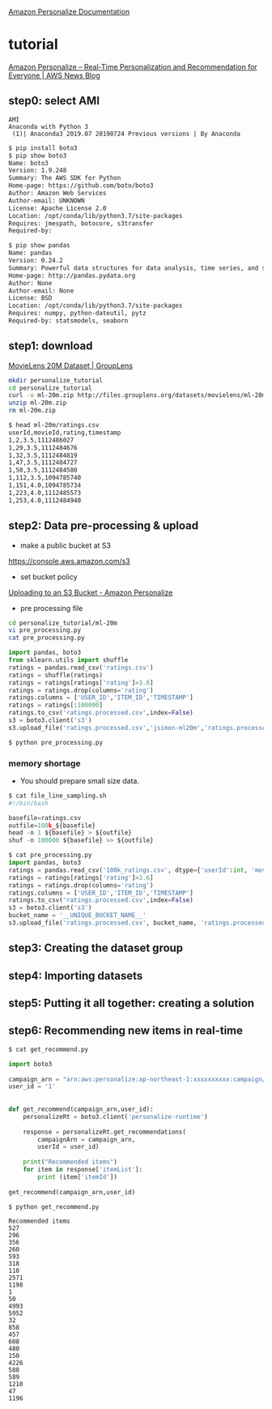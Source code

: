 [Amazon Personalize Documentation](https://docs.aws.amazon.com/personalize/index.html)

# tutorial

[Amazon Personalize – Real-Time Personalization and Recommendation for Everyone | AWS News Blog](https://aws.amazon.com/jp/blogs/aws/amazon-personalize-real-time-personalization-and-recommendation-for-everyone/)

## step0: select AMI
```
AMI 
Anaconda with Python 3
 (1)| Anaconda3 2019.07 20190724 Previous versions | By Anaconda
```

```sh
$ pip install boto3
$ pip show boto3
Name: boto3
Version: 1.9.248
Summary: The AWS SDK for Python
Home-page: https://github.com/boto/boto3
Author: Amazon Web Services
Author-email: UNKNOWN
License: Apache License 2.0
Location: /opt/conda/lib/python3.7/site-packages
Requires: jmespath, botocore, s3transfer
Required-by: 

$ pip show pandas
Name: pandas
Version: 0.24.2
Summary: Powerful data structures for data analysis, time series, and statistics
Home-page: http://pandas.pydata.org
Author: None
Author-email: None
License: BSD
Location: /opt/conda/lib/python3.7/site-packages
Requires: numpy, python-dateutil, pytz
Required-by: statsmodels, seaborn
```


## step1: download

[MovieLens 20M Dataset | GroupLens](https://grouplens.org/datasets/movielens/20m/)

```sh
mkdir personalize_tutorial
cd personalize_tutorial
curl -o ml-20m.zip http://files.grouplens.org/datasets/movielens/ml-20m.zip
unzip ml-20m.zip
rm ml-20m.zip
```

```sh
$ head ml-20m/ratings.csv
userId,movieId,rating,timestamp
1,2,3.5,1112486027
1,29,3.5,1112484676
1,32,3.5,1112484819
1,47,3.5,1112484727
1,50,3.5,1112484580
1,112,3.5,1094785740
1,151,4.0,1094785734
1,223,4.0,1112485573
1,253,4.0,1112484940
```

## step2: Data pre-processing & upload

- make a public bucket at S3

https://console.aws.amazon.com/s3

- set bucket policy

[Uploading to an S3 Bucket - Amazon Personalize](https://docs.aws.amazon.com/personalize/latest/dg/data-prep-upload-s3.html)


- pre processing file

```sh
cd personalize_tutorial/ml-20m
vi pre_processing.py
cat pre_processing.py
```

```py
import pandas, boto3 
from sklearn.utils import shuffle
ratings = pandas.read_csv('ratings.csv')
ratings = shuffle(ratings)
ratings = ratings[ratings['rating']>3.6]
ratings = ratings.drop(columns='rating')
ratings.columns = ['USER_ID','ITEM_ID','TIMESTAMP']
ratings = ratings[:100000]
ratings.to_csv('ratings.processed.csv',index=False)
s3 = boto3.client('s3')
s3.upload_file('ratings.processed.csv','jsimon-ml20m','ratings.processed.csv')
```

```sh
$ python pre_processing.py
```

### memory shortage

- You should prepare small size data.

```py
$ cat file_line_sampling.sh
#!/bin/bash

basefile=ratings.csv
outfile=100k_${basefile}
head -n 1 ${basefile} > ${outfile} 
shuf -n 100000 ${basefile} >> ${outfile}
```

```py
$ cat pre_processing.py
import pandas, boto3 
ratings = pandas.read_csv('100k_ratings.csv', dtype={'userId':int, 'movieId':int})
ratings = ratings[ratings['rating']>3.6]
ratings = ratings.drop(columns='rating')
ratings.columns = ['USER_ID','ITEM_ID','TIMESTAMP']
ratings.to_csv('ratings.processed.csv',index=False)
s3 = boto3.client('s3')
bucket_name = '__UNIQUE_BUCKET_NAME__'
s3.upload_file('ratings.processed.csv', bucket_name, 'ratings.processed.csv')
```


## step3: Creating the dataset group

## step4: Importing datasets

## step5: Putting it all together: creating a solution


## step6: Recommending new items in real-time

```sh
$ cat get_recommend.py 
```

```py
import boto3
 
campaign_arn = "arn:aws:personalize:ap-northeast-1:xxxxxxxxxx:campaign/__CAMPAIGN_NAME__"
user_id = '1'
 
 
def get_recommend(campaign_arn,user_id):
    personalizeRt = boto3.client('personalize-runtime')
 
    response = personalizeRt.get_recommendations(
        campaignArn = campaign_arn,
        userId = user_id)
 
    print("Recommended items")
    for item in response['itemList']:
        print (item['itemId'])
 
get_recommend(campaign_arn,user_id)
```

```sh
$ python get_recommend.py 
```

```
Recommended items
527
296
356
260
593
318
110
2571
1198
1
50
4993
5952
32
858
457
608
480
150
4226
588
589
1210
47
1196
```
